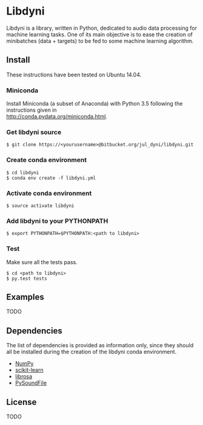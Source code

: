 # Libdyni

Libdyni is a library, written in Python, dedicated to audio data processing for machine learning tasks. One of its main objective is to ease the creation of minibatches (data + targets) to be fed to some machine learning algorithm.

## Install

These instructions have been tested on Ubuntu 14.04.

### Miniconda

Install Miniconda (a subset of Anaconda) with Python 3.5 following the instructions given in  
http://conda.pydata.org/miniconda.html.

### Get libdyni source

```
$ git clone https://<yourusername>@bitbucket.org/jul_dyni/libdyni.git
```

### Create conda environment

```
$ cd libdyni
$ conda env create -f libdyni.yml
```

### Activate conda environment

```
$ source activate libdyni
```

### Add libdyni to your PYTHONPATH

```
$ export PYTHONPATH=$PYTHONPATH:<path to libdyni>
```

### Test

Make sure all the tests pass.

```
$ cd <path to libdyni>
$ py.test tests
```

## Examples

TODO

## Dependencies

The list of dependencies is provided as information only, since they should all be installed during the creation of the libdyni conda environment. 
* [NumPy](http://www.numpy.org/)
* [scikit-learn](http://scikit-learn.org)
* [librosa](https://github.com/librosa/librosa)
* [PySoundFile](https://github.com/bastibe/PySoundFile)

## License

TODO
